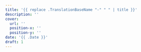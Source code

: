 ```yaml
---
title: '{{ replace .TranslationBaseName "-" " " | title }}'
description: ''
cover:
  url: ''
  position-x: ''
  position-y: ''
date: '{{ .Date }}'
draft: 1
---
```

